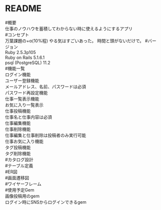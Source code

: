 # README  
#概要  
仕事のノウハウを蓄積してわからない時に使えるようにするアプリ  
#コンセプト  
万葉課題の+α(10%程)
やる気はすごいあった。
時間と頭がないだけで。
#バージョン  
Ruby 2.5.3p105  
Ruby on Rails  5.1.6.1  
psql (PostgreSQL) 11.2  
#機能一覧  
ログイン機能  
ユーザー登録機能  
メールアドレス、名前、パスワードは必須  
パスワード再設定機能  
仕事一覧表示機能  
お気に入り一覧表示  
仕事投稿機能  
仕事名と仕事内容は必須  
仕事編集機能  
仕事削除機能  
仕事編集と仕事削除は投稿者のみ実行可能  
仕事お気に入り機能  
タグ投稿機能  
タグ削除機能  
#カタログ設計  
[](https://docs.google.com/spreadsheets/d/1VLm0Xd-GjCxJ2D1lQsZ1Kt3HnG4hkJFJ5fLYwR07RBg/edit#gid=0)
#テーブル定義  
[](https://docs.google.com/spreadsheets/d/1VLm0Xd-GjCxJ2D1lQsZ1Kt3HnG4hkJFJ5fLYwR07RBg/edit#gid=1531966666)
#ER図  
[](https://docs.google.com/spreadsheets/d/1VLm0Xd-GjCxJ2D1lQsZ1Kt3HnG4hkJFJ5fLYwR07RBg/edit#gid=1085121477)
#画面遷移図  
[](https://docs.google.com/spreadsheets/d/1VLm0Xd-GjCxJ2D1lQsZ1Kt3HnG4hkJFJ5fLYwR07RBg/edit#gid=1092797406)
#ワイヤーフレーム  
[](https://docs.google.com/spreadsheets/d/1VLm0Xd-GjCxJ2D1lQsZ1Kt3HnG4hkJFJ5fLYwR07RBg/edit#gid=253675371)
#使用予定Gem  
画像投稿用のgem  
ログイン時にSNSからログインできるgem  
